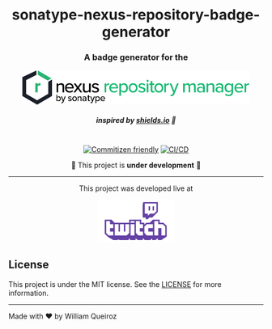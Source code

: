 <h1 align="center">sonatype-nexus-repository-badge-generator</h1>

<h3 align="center">A badge generator for the</h3>

<p align="center">
  <a href="https://help.sonatype.com/repomanager3">
    <img
      src="docs/assets/sonatype-nexus-repository-logo.png"
      width="450"
    />
  </a>
</p>
<h5 align="center">
  <i>inspired by <a href="https://shields.io/">shields.io</a></i> 🚀
  <br/>
  <br/>
</h5>

<div align="center">

[![Commitizen friendly](https://img.shields.io/badge/commitizen-friendly-brightgreen.svg?style)](http://commitizen.github.io/cz-cli/)
[![CI/CD](https://github.com/wnqueiroz/sonatype-nexus-repository-badge-generator/actions/workflows/ci-cd.yml/badge.svg?branch=main)](https://github.com/wnqueiroz/sonatype-nexus-repository-badge-generator/actions/workflows/ci-cd.yml)

</div>

<p align="center">
  🚧 This project is <b>under development</b> 🚧
</p>

---

<p align="center">This project was developed live at</p>
<p align="center">
  <a href="https://www.twitch.tv/wnqueiroz">
    <img src="docs/assets/twitch-logo.png" width="150" />
  </a>
</p>

## License

This project is under the MIT license. See the [LICENSE](./LICENSE) for more information.

---

Made with ❤️ by William Queiroz

